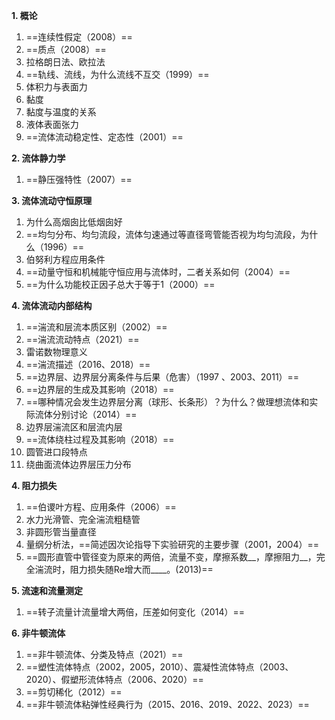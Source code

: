 
**1. 概论**

1. ==连续性假定（2008）==
2. ==质点（2008）==
3. 拉格朗日法、欧拉法
4. ==轨线、流线，为什么流线不互交（1999）==
5. 体积力与表面力
6. 黏度
7. 黏度与温度的关系
8. 液体表面张力
9. ==流体流动稳定性、定态性（2001）==

**2. 流体静力学**
1. ==静压强特性（2007）==

**3. 流体流动守恒原理**
1. 为什么高烟囱比低烟囱好
2. ==均匀分布、均匀流段，流体匀速通过等直径弯管能否视为均匀流段，为什么（1996）==
3. 伯努利方程应用条件
4. ==动量守恒和机械能守恒应用与流体时，二者关系如何（2004）==
5. ==为什么功能校正因子总大于等于1（2000）==

**4. 流体流动内部结构**
1. ==湍流和层流本质区别（2002）==
2. ==湍流流动特点（2021）==
3. 雷诺数物理意义
4. ==湍流描述（2016、2018）==
5. ==边界层、边界层分离条件与后果（危害）（1997 、2003、2011）==
6. ==边界层的生成及其影响（2018）==
7. ==哪种情况会发生边界层分离（球形、长条形）？为什么？做理想流体和实际流体分别讨论（2014）==
8. 边界层湍流区和层流内层
9. ==流体绕柱过程及其影响（2018）==
10. 圆管进口段特点
11. 绕曲面流体边界层压力分布

**4. 阻力损失**
1. ==伯谡叶方程、应用条件（2006）==
2. 水力光滑管、完全湍流粗糙管
3. 非圆形管当量直径
4. 量纲分析法，==简述因次论指导下实验研究的主要步骤（2001，2004）==
5. ==圆形直管中管径变为原来的两倍，流量不变，摩擦系数\_\_，摩擦阻力\_\_，完全湍流时，阻力损失随Re增大而\_\_\_\_。(2013)==

**5. 流速和流量测定**
1. ==转子流量计流量增大两倍，压差如何变化（2014）==

**6. 非牛顿流体**
1. ==非牛顿流体、分类及特点（2021）==
2. ==塑性流体特点（2002，2005，2010）、震凝性流体特点（2003、2020）、假塑形流体特点（2006、2020）==
3. ==剪切稀化（2012）==
4. ==非牛顿流体粘弹性经典行为（2015、2016、2019、2022、2023）==